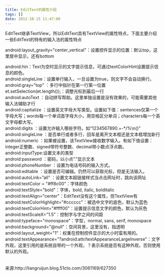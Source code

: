 ```yaml
---
title: EditText的属性介绍
tags: []
date: 2012-10-15 11:47:00
---
```


EditText继承TextView，所以EditText具有TextView的属性特点，下面主要介绍一些EditText的特有的输入法的属性特点

android:layout_gravity="center_vertical"<span>：设置控件显示的位置：默认</span>top<span>，这里居中显示，还有</span>bottom

<div>android:hin<span>：Text为空时显示的文字提示信息，可通过textColorHint设置提示信息的颜色。</span></div>
<div>android:singleLine<span>：设置单行输入，一旦设置为</span>true<span>，则文字不会自动换行。</span></div>
<div>android:gray="top"&nbsp;<span>：多行中指针在第一行第一位置</span>et.setSelection(et.length());<span>：调整光标到最后一行</span></div>
<div>android:autoText&nbsp;<span>：自动拼写帮助。这里单独设置是没有效果的，可能需要其他输入法辅助才行</span></div>
<div>android:capitalize&nbsp;<span>：设置英文字母大写类型。设置如下值：sentences仅第一个字母大写；words每一个单词首字母大小，用空格区分单词；characters每一个英文字母都大写。</span></div>
<div>android:digits&nbsp;<span>：设置允许输入哪些字符。如&ldquo;1234567890.+-*/%\n()&rdquo;</span></div>
<div>android:singleLine&nbsp;<span>：是否单行或者多行，回车是离开文本框还是文本框增加新行</span>android:numeric&nbsp;<span>：如果被设置，该TextView接收数字输入。有如下值设置：integer正整数、signed带符号整数、decimal带小数点浮点数。</span></div>
<div>android:inputType:设置文本的类型</div>
<div>android:password&nbsp;<span>：密码，以小点&rdquo;.&rdquo;显示文本</span></div>
<div>android:phoneNumber&nbsp;<span>：设置为电话号码的输入方式。</span></div>
<div>android:editable&nbsp;<span>：设置是否可编辑。仍然可以获取光标，但是无法输入。</span></div>
<div>android:autoLink=&rdquo;all&rdquo;&nbsp;<span>：设置文本超链接样式当点击网址时，跳向该网址</span></div>
<div>android:textColor = "#ff8c00"<span>：字体颜色</span></div>
<div>android:textStyle="bold"<span>：字体，</span>bold, italic, bolditalic</div>
<div>android:textAlign="center"<span>：</span>EditText<span>没有这个属性，但</span>TextView<span>有</span></div>
<div>android:textColorHighlight="#cccccc"<span>：被选中文字的底色，默认为蓝色</span></div>
<div>android:textColorHint="#ffff00"<span>：设置提示信息文字的颜色，默认为灰色</span></div>
<div>android:textScaleX="1.5"<span>：控制字与字之间的间距</span></div>
<div>android:typeface="monospace"<span>：字型，</span>normal, sans, serif, monospace</div>
<div>android:background="@null"<span>：空间背景，这里没有，指透明</span></div>
<div>android:layout_weight="1"<span>：权重在控制控件显示的大小时蛮有用的。</span></div>
<div>android:textAppearance="?android:attr/textAppearanceLargeInverse"<span>：文字外观，这里引用的是系统自带的一个外观，？表示系统是否有这种外观，否则使用默认的外观。</span></div>
<div><span>&nbsp;</span></div>
<div><span>&nbsp;</span></div>
<div><span>来源:http://liangruijun.blog.51cto.com/3061169/627350</span></div>